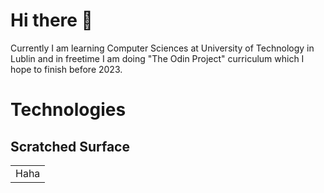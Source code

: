 # Hi there 👋
Currently I am learning Computer Sciences at University of Technology in Lublin and in freetime I am doing "The Odin Project" curriculum which I hope to finish before 2023.
# Technologies
## Scratched Surface
<table>
  <tr>
    <td>
      Haha
    </td>
  </tr>
</table>
<img src=>
